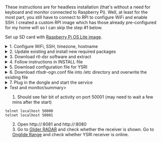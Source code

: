 These instructions are for headless installation (that's without a need for keyboard and monitor connected to Raspberry Pi). Well, at least for the most part, you still have to connect to RPI to configure WiFi and enable SSH. I created a custom RPI image which has those already pre-configured for my home wifi so I can skip the step #1 below.

Set up SD card with [Raspberry Pi OS Lite image](https://www.raspberrypi.org/software/operating-systems/#raspberry-pi-os-32-bit).
  

<details>
  <summary>1. Configure WiFi, SSH, timezone, hostname</summary>
  Skip this step if using pre-confgured RPI image 
  
  1. Use instructions on [How to configure RPI for headless set up with WiFi and SSH](https://styxit.com/2017/03/14/headless-raspberry-setup.html) to configure WiFi and SSH before using SD card in Raspberry Pi. Use the following as the content of wpa_supplicat.conf file:
  
  ```ctrl_interface=DIR=/var/run/wpa_supplicant GROUP=netdev
update_config=1
country=AU

network={
    ssid="MeMi"
    psk="<insert WiFi password here>"
    key_mgmt=WPA-PSK
    priority=1
}

network={
    ssid="Parents"
    scan_ssid=1
    psk="<insert WiFi password here>"
    key_mgmt=WPA-PSK
    priority=2
}
```

2. Install SD card in RPI, boot and SSH into it. If you don’t know the IP address - try using raspberrypi.local host name (or ping it to find the IP address)
3. Configure RPI to email its IP address on boot (original instructions are on http://cagewebdev.com/raspberry-pi-sending-emails-on-boot/)
  a) Create startup_mailer.py file
  
  ```cd /home/pi
wget https://raw.githubusercontent.com/andrekolodochka/ogn/main/startup_mailer.py
```

  b) Edit /etc/rc.local file and add a line to run the script on boot
  
  ```sudo vi /etc/rc.local

if [ “$_IP” ]; then
  printf “My IP address is %s\n” “$_IP”
  python /home/pi/startup_mailer.py
fi
```
4. Set Raspberry Pi settings through *raspi-config*

```
sudo raspi-config
```

a) *1. System options → S4 Hostname*: set preferred hostname, such as YSRI-OGN-receiver

b) *5. Localization options → L2 Timezone*: set to Australia/Sydney
</details>

<details>
  <summary>2. Update existing and install new required packages</summary>
    
```
sudo apt-get update && sudo apt-get upgrade -y
sudo apt-get install -y build-essential ntp ntpdate libjpeg-dev libconfig-dev fftw3-dev procserv lynx telnet rtl-sdr make cmake aptitude libjpeg8
```

</details>

<details>
  <summary>3. Download rtl-dsr software and extract</summary>
  
```
sudo mkdir /opt/rtldsr
cd /opt/rtlsdr
sudo wget http://download.glidernet.org/arm/rtlsdr-ogn-bin-ARM-latest.tgz
sudo tar -xzvf rtlsdr-ogn-bin-ARM-latest.tgz
cd rtlsdr-ogn
```
</details>
  
<details>
  <summary>4. Follow instructions in INSTALL file</summary>
  
```
source setup-rpi.sh
source getEGM.sh
source install-service.sh
```
</details>
  
<details>
  <summary>5. Download configuration file for YSRI</summary>
  Obviously this step is specific to Richmond RAAF airbase, you'll need to figure out your airfield's settings
  
  ```
  wget -O /opt/rtldsr/rtlsdr-ogn/YSRI.conf https://raw.githubusercontent.com/andrekolodochka/ogn/main/YSRI.conf
  ```
  
  </details>
  
<details>
  <summary>6. Download rtlsdr-ogn.conf file into /etc directory and overwrite the existing file</summary>
  Again, this step is specific to my set up, the name and location of your configuration file rtl-sdr-ogn.conf refers to is likely to be different.
  
  ```
  sudo wget -O /etc/rtlsdr-ogn.conf https://raw.githubusercontent.com/andrekolodochka/ogn/main/rtlsdr-ogn.conf
  ```
  
</details>
  
<details>
  <summary>7. Plug in the dongle and start the service</summary>
  
  ```
  sudo service rtlsdr-ogn start 
  ```
  
</details> 
<details>
  <summary>Test and monitor/summary>
  
  1. Should see fair bit of activity on port 50001 (may need to wait a few mins after the start)
  
  ```
  telnet localhost 50000
  telnet localhost 50001
  ```
  2. Open http://<receiver IP address>:8081 and http://<receiver IP address>:8080
  3. Go to [Glider RADAR](https://www.gliderradar.com/center/-33.59749,150.78493/zoom/15/time/15) and check whether the receiver is shown. Go to [Onglide Range](https://ognrange.glidernet.org/?#,max,all,-33.59206_150.81118,10,#000000ff:#000000ff,circles;) and check whether YSRI receiver is online.
